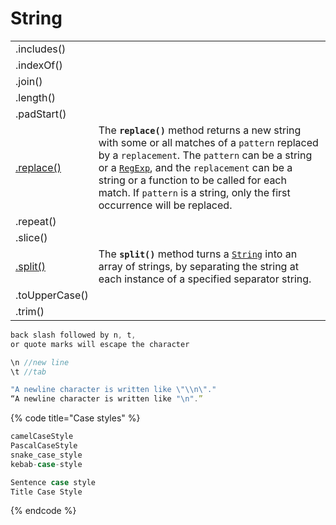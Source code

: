 # String

|  |  |
| :--- | :--- |
| .includes\(\) |  |
| .indexOf\(\) |  |
| .join\(\) |  |
| .length\(\) |  |
| .padStart\(\) |  |
| [.replace\(\)](https://developer.mozilla.org/en-US/docs/Web/JavaScript/Reference/Global_Objects/String/replace) | The **`replace()`** method returns a new string with some or all matches of a `pattern` replaced by a `replacement`. The `pattern` can be a string or a [`RegExp`](https://developer.mozilla.org/en-US/docs/Web/JavaScript/Reference/Global_Objects/RegExp), and the `replacement` can be a string or a function to be called for each match. If `pattern` is a string, only the first occurrence will be replaced. |
| .repeat\(\) |  |
| .slice\(\) |  |
| [.split\(\)](https://developer.mozilla.org/en-US/docs/Web/JavaScript/Reference/Global_Objects/String/split) | The **`split()`** method turns a [`String`](https://developer.mozilla.org/en-US/docs/Web/JavaScript/Reference/Global_Objects/String) into an array of strings, by separating the string at each instance of a specified separator string. |
| .toUpperCase\(\) |  |
| .trim\(\) |  |

```javascript
back slash followed by n, t, 
or quote marks will escape the character

\n //new line
\t //tab

"A newline character is written like \"\\n\"."
“A newline character is written like "\n".”
```

{% code title="Case styles" %}
```javascript
camelCaseStyle
PascalCaseStyle
snake_case_style
kebab-case-style

Sentence case style
Title Case Style
```
{% endcode %}

